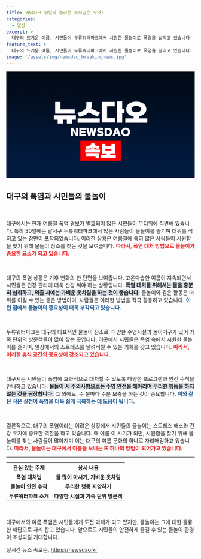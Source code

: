 ```yaml
---
title: 워터파크 평일의 놀라운 북적임은 무엇?
categories:
  - 일상
excerpt: >
  대구의 뜨거운 여름, 시민들이 두류워터파크에서 시원한 물놀이로 폭염을 날리고 있습니다! 더위 속 행복한 순간들을 함께하시겠어요?
feature_text: >
  대구의 뜨거운 여름, 시민들이 두류워터파크에서 시원한 물놀이로 폭염을 날리고 있습니다! 더위 속 행복한 순간들을 함께하시겠어요?
image: '/assets/img/newsdao_breakingnews.jpg'
---
```


<p><img src="/assets/img/newsdao_breakingnews.jpg" alt="cryptoinkorea 속보" /></p>

<h2 data-ke-size="size26">대구의 폭염과 시민들의 물놀이</h2>

<p data-ke-size="size16">&nbsp;</p>

<p>대구에서는 현재 여름철 폭염 경보가 발효되어 많은 시민들이 무더위에 직면해 있습니다. 특히 30일에는 달서구 두류워터파크에서 많은 사람들이 물놀이를 즐기며 더위를 식히고 있는 장면이 포착되었습니다. 이러한 상황은 여름철에 특히 많은 사람들이 시원함을 찾기 위해 물놀이 장소를 찾는 것을 보여줍니다. <b><span style="color: #ee2323;">따라서, 폭염 대처 방법으로 물놀이가 중요한 요소가 되고 있습니다.</span></b></p>

<p data-ke-size="size16">&nbsp;</p>

<p>대구의 폭염 상황은 기후 변화의 한 단면을 보여줍니다. 고온다습한 여름이 지속되면서 시민들은 건강 관리에 더욱 신경 써야 하는 상황입니다. <b><span style="background-color: #21538527;">폭염 대처를 위해서는 물을 충분히 섭취하고, 외출 시에는 가벼운 옷차림을 하는 것이 좋습니다.</span></b> 물놀이와 같은 활동은 더위를 이길 수 있는 좋은 방법이며, 사람들은 이러한 방법을 적극 활용하고 있습니다. <b><span style="color: #1a5490;">이런 점에서 물놀이의 중요성이 더욱 부각되고 있습니다.</span></b></p>

<p data-ke-size="size16">&nbsp;</p>

<p>두류워터파크는 대구의 대표적인 물놀이 장소로, 다양한 수영시설과 놀이기구가 있어 가족 단위의 방문객들이 많이 찾는 곳입니다. 이곳에서 시민들은 폭염 속에서 시원한 물놀이를 즐기며, 일상에서의 스트레스를 날려버릴 수 있는 기회를 갖고 있습니다. <b><span style="color: #ee2323;">따라서, 이러한 휴식 공간의 중요성이 강조되고 있습니다.</span></b></p>

<p data-ke-size="size16">&nbsp;</p>

<p>대구시는 시민들이 폭염에 효과적으로 대처할 수 있도록 다양한 프로그램과 안전 수칙을 안내하고 있습니다. <b><span style="background-color: #21538527;">물놀이 시 주의사항으로는 수영 안전을 헤아리며 무리한 행동을 하지 않는 것을 권장합니다.</span></b> 그 외에도, 수 분마다 수분 보충을 하는 것이 중요합니다. <b><span style="color: #1a5490;">이와 같은 작은 실천이 폭염을 더욱 쉽게 극복하는 데 도움이 됩니다.</span></b></p>

<p data-ke-size="size16">&nbsp;</p>

<p>결론적으로, 대구의 폭염이라는 어려운 상황에서 시민들의 물놀이는 스트레스 해소와 건강 유지에 중요한 역할을 하고 있습니다. 매 여름 이 시기가 되면, 시원함을 찾기 위해 물놀이를 찾는 사람들이 많아지며 이는 대구의 여름 문화의 하나로 자리매김하고 있습니다. <b><span style="color: #ee2323;">따라서, 물놀이는 대구에서 여름을 보내는 또 하나의 방법이 되어가고 있습니다.</span></b></p>

<hr>

<table>
<tr>
<td style="text-align: center; height: 17px;"><b>관심 있는 주제</b></td>
<td style="text-align: center; height: 17px;"><b>상세 내용</b></td>
</tr>
<tr>
<td style="text-align: center; height: 17px;"><b>폭염 대처법</b></td>
<td style="text-align: center; height: 17px;"><b>물 많이 마시기, 가벼운 옷차림</b></td>
</tr>
<tr>
<td style="text-align: center; height: 17px;"><b>물놀이 안전 수칙</b></td>
<td style="text-align: center; height: 17px;"><b>무리한 행동 지양하기</b></td>
</tr>
<tr>
<td style="text-align: center; height: 17px;"><b>두류워터파크 소개</b></td>
<td style="text-align: center; height: 17px;"><b>다양한 시설과 가족 단위 방문객</b></td>
</tr>
</table>

<p data-ke-size="size16">&nbsp;</p>

<p>대구에서의 여름 폭염은 시민들에게 도전 과제가 되고 있지만, 물놀이는 그에 대한 훌륭한 해답으로 자리 잡고 있습니다. 앞으로도 시민들이 안전하게 즐길 수 있는 물놀이 환경이 조성되길 기대합니다.</p>
실시간 뉴스 속보는, <a href="https://newsdao.kr" rel="dofollow">https://newsdao.kr</a>


